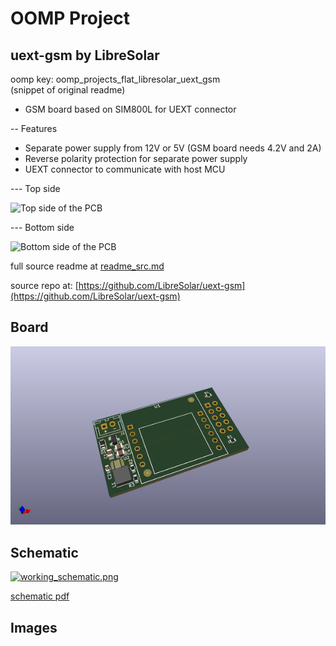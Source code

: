 # OOMP Project  
## uext-gsm  by LibreSolar  
  
oomp key: oomp_projects_flat_libresolar_uext_gsm  
(snippet of original readme)  
  
- GSM board based on SIM800L for UEXT connector  
  
-- Features  
  
- Separate power supply from 12V or 5V (GSM board needs 4.2V and 2A)  
- Reverse polarity protection for separate power supply  
- UEXT connector to communicate with host MCU  
  
--- Top side   
  
![Top side of the PCB](UEXT_GSM_top.png)  
  
--- Bottom side  
  
![Bottom side of the PCB](UEXT_GSM_bot.png)  
  
  
  full source readme at [readme_src.md](readme_src.md)  
  
source repo at: [https://github.com/LibreSolar/uext-gsm](https://github.com/LibreSolar/uext-gsm)  
## Board  
  
[![working_3d.png](working_3d_600.png)](working_3d.png)  
## Schematic  
  
[![working_schematic.png](working_schematic_600.png)](working_schematic.png)  
  
[schematic pdf](working_schematic.pdf)  
## Images  
